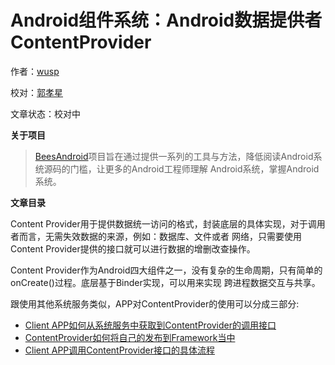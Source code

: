 # Android组件系统：Android数据提供者ContentProvider

作者：[wusp](https://github.com/wusp)

校对：[郭孝星](https://github.com/guoxiaoxing)

文章状态：校对中

**关于项目**

> [BeesAndroid](https://github.com/BeesAndroid/BeesAndroid)项目旨在通过提供一系列的工具与方法，降低阅读Android系统源码的门槛，让更多的Android工程师理解
Android系统，掌握Android系统。

**文章目录**

Content Provider用于提供数据统一访问的格式，封装底层的具体实现，对于调用者而言，无需失效数据的来源，例如：数据库、文件或者
网络，只需要使用Content Provider提供的接口就可以进行数据的增删改查操作。

Content Provider作为Android四大组件之一，没有复杂的生命周期，只有简单的onCreate()过程。底层基于Binder实现，可以用来实现
跨进程数据交互与共享。

跟使用其他系统服务类似，APP对ContentProvider的使用可以分成三部分:

+ [Client APP如何从系统服务中获取到ContentProvider的调用接口](https://github.com/wusp/BeesAndroid/blob/master/doc/%E5%8E%9F%E7%90%86%E7%AF%87/%E5%BA%94%E7%94%A8%E6%A1%86%E6%9E%B6%E5%B1%82/Android%E7%BB%84%E4%BB%B6%E7%B3%BB%E7%BB%9F/contentprovider/ContentProvider1.md)
+ [ContentProvider如何将自己的发布到Framework当中](https://github.com/wusp/BeesAndroid/blob/master/doc/%E5%8E%9F%E7%90%86%E7%AF%87/%E5%BA%94%E7%94%A8%E6%A1%86%E6%9E%B6%E5%B1%82/Android%E7%BB%84%E4%BB%B6%E7%B3%BB%E7%BB%9F/contentprovider/ContentProvider2.md)
+ [Client APP调用ContentProvider接口的具体流程](https://github.com/wusp/BeesAndroid/blob/master/doc/%E5%8E%9F%E7%90%86%E7%AF%87/%E5%BA%94%E7%94%A8%E6%A1%86%E6%9E%B6%E5%B1%82/Android%E7%BB%84%E4%BB%B6%E7%B3%BB%E7%BB%9F/contentprovider/ContentProvider3.md)

